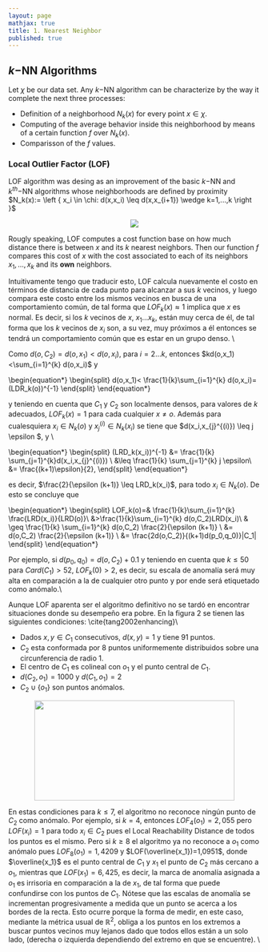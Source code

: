 ```yaml
---
layout: page
mathjax: true
title: 1. Nearest Neighbor
published: true
---
```

## $k-$NN Algorithms

Let $\chi$ be our data set. Any $k-$NN algorithm can be characterize by the way it complete the next three processes: 

- Definition of a neighborhood $N_{k}(x)$ for every point $x \in \chi$.
- Computing of the average behavior inside this neighborhood by means of a certain function $f$ over $N_{k}(x)$.
- Comparisson of the $f$ values.

### Local Outlier Factor (LOF) 

LOF algorithm was desing as an improvement of the basic $k-$NN and $k^{th}-$NN algorithms whose neighborhoods are defined by proximity $N_k(x):= \left { x_i \in \chi: d(x,x_i) \leq d(x,x_{i+1}) \wedge k=1,...,k \right }$

<center><img src="https://latex.codecogs.com/gif.latex?N_k%28x%29%3D%5C%7B%20x_i%20%5Cin%20%5Cchi%3A%20d%28x%2Cx_i%29%20%5Cleq%20d%28x%2Cx_%7Bi&plus;1%7D%29%20%5Cwedge%20k%3D1%2C...%2Ck%20%5C%7D"></center>

Rougly speaking, LOF computes a cost function base on how much distance there is between $x$ and its $k$ nearest neighbors. Then our function $f$ compares this cost of $x$ with the cost associated to each of its neighbors $x_1,...,x_k$ and its **own** neighbors.

Intuitivamente tengo que traducir esto, LOF calcula nuevamente el costo en términos de distancia de cada punto para alcanzar a sus $k$ vecinos, y luego compara este costo entre los mismos vecinos en busca de una comportamiento común, de tal forma que $LOF_k(x) \approx 1$ implica que $x$ es normal. Es decir, si los $k$ vecinos de $x$, $x_1 \dots x_k$, están muy cerca de él, de tal forma que los $k$ vecinos de $x_i$ son, a su vez, muy próximos a él entonces se tendrá un comportamiento común que es estar en un grupo denso. \\

Como $d(o,C_2)=d(o,x_1)<d(o,x_i)$, para $i=2 \dots k$, entonces $kd(o,x_1)<\sum_{i=1}^{k} d(o,x_i)$ y

\begin{equation*}
\begin{split}
d(o,x_1)< \frac{1}{k}\sum_{i=1}^{k} d(o,x_i)= (LDR_k(o))^{-1}
\end{split}
\end{equation*}

y teniendo en cuenta que $C_1$ y $C_2$ son localmente densos, para valores de $k$ adecuados, $LOF_k(x)=1$ para cada cualquier $x \neq o$. Además para cualesquiera $x_i \in N_k(o)$ y $x_j^{(i)} \in N_k(x_i)$ se tiene que $d(x_i,x_{j}^{(i)}) \leq j \epsilon $, y \\

\begin{equation*}
    \begin{split}
        (LRD_k(x_i))^{-1} &= \frac{1}{k} \sum_{j=1}^{k}d(x_i,x_{j}^{(i)}) \\
         &\leq \frac{1}{k} \sum_{j=1}^{k} j \epsilon\\
        &= \frac{(k+1)\epsilon}{2}, 
    \end{split}
\end{equation*}

es decir, $\frac{2}{\epsilon (k+1)} \leq LRD_k(x_i)$, para todo $x_i \in N_k(o).$ De esto se concluye que 

\begin{equation*}
\begin{split}
LOF_k(o)=& \frac{1}{k}\sum_{i=1}^{k} \frac{LRD(x_i)}{LRD(o)}\\ &>\frac{1}{k}\sum_{i=1}^{k} d(o,C_2)LRD(x_i)\\
& \geq \frac{1}{k} \sum_{i=1}^{k} d(o,C_2) \frac{2}{\epsilon (k+1)} \\
&= d(o,C_2) \frac{2}{\epsilon (k+1)} \\
&= \frac{2d(o,C_2)}{(k+1)d(p_0,q_0)}|C_1|
\end{split}
\end{equation*}

Por ejemplo, si $d(p_0,q_0)=d(o,C_2)+0.1$ y teniendo en cuenta que $k \leq 50$ para $Card(C_1)>52$, $LOF_k(0) > 2$, es decir, su escala de anomalía será muy alta en comparación a la de cualquier otro punto y por ende será etiquetado como anómalo.\\

Aunque LOF aparenta ser el algoritmo definitivo no se tardó en encontrar situaciones donde su desempeño era pobre. En la figura 2  se tienen las siguientes condiciones: \cite{tang2002enhancing}\\


* Dados $x,y \in C_1$ consecutivos, $d(x,y)=1$ y tiene 91 puntos.
* $C_2$ esta conformada por 8 puntos uniformemente distribuidos sobre una circunferencia de radio 1.
* El centro de $C_1$ es colineal con $o_1$ y el punto central de $C_1$.
* $d(C_2,o_1)=1000$ y $d(C_1,o_1)=2$
* $C_2 \cup \left \{ o_1 \right \}$ son puntos anómalos.



<center>
<img src="https://user-images.githubusercontent.com/67338552/86149156-33478100-bac1-11ea-90ef-e990eadf6972.png" height="200" width="400">
</center>


En estas condiciones para $k \leqslant 7$, el algoritmo no reconoce ningún punto de $C_2$ como anómalo. Por ejemplo, si $k=4$, entonces $LOF_4(o_1)=2,055$ pero $LOF(x_i)=1$ para todo $x_i \in C_2$ pues el Local Reachability Distance de todos los puntos es el mismo. Pero si $k \geq 8$ el algoritmo ya no reconoce a $o_1$ como anómalo pues $LOF_8(o_1)=1,4209$ y $LOF(\overline{x_1})=1,0951$, donde $\overline{x_1}$ es el punto central de $C_1$ y $x_1$ el punto de $C_2$ más cercano a $o_1$, mientras que $LOF(x_1)=6,425$, es decir, la marca de anomalía asignada a $o_1$ es irrisoria en comparación a la de $x_1$, de tal forma que puede confundirse con los puntos de $C_1$. Nótese que las escalas de anomalía se incrementan progresivamente a medida que un punto se acerca a los bordes de la recta. Esto ocurre porque la forma de medir, en este caso, mediante la métrica usual de $\mathbb{R}^2$, obliga a los puntos en los extremos a buscar puntos vecinos muy lejanos dado que todos ellos están a un solo lado, (derecha o izquierda dependiendo del extremo en que se encuentre). \\
